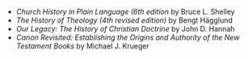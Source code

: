 - *Church History in Plain Language (6th edition* by Bruce L. Shelley
- *The History of Theology (4th revised edition)* by Bengt Hägglund
- *Our Legacy: The History of Christian Doctrine* by John D. Hannah
- *Canon Revisited: Establishing the Origins and Authority of the New Testament Books* by Michael J. Krueger
